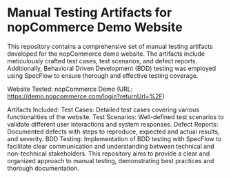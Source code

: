 # Manual Testing Artifacts for nopCommerce Demo Website

This repository contains a comprehensive set of manual testing artifacts developed for the nopCommerce demo website. The artifacts include meticulously crafted test cases, test scenarios, and defect reports. Additionally, Behavioral Driven Development (BDD) testing was employed using SpecFlow to ensure thorough and effective testing coverage.

Website Tested: nopCommerce Demo (URL: https://demo.nopcommerce.com/login?returnUrl=%2F)

Artifacts Included:
Test Cases: Detailed test cases covering various functionalities of the website.
Test Scenarios: Well-defined test scenarios to validate different user interactions and system responses.
Defect Reports: Documented defects with steps to reproduce, expected and actual results, and severity.
BDD Testing: Implementation of BDD testing with SpecFlow to facilitate clear communication and understanding between technical and non-technical stakeholders.
This repository aims to provide a clear and organized approach to manual testing, demonstrating best practices and thorough documentation.
